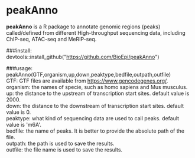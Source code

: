 # peakAnno

**peakAnno** is a R package to annotate genomic regions (peaks) called/defined from different High-throughput sequencing data, including ChIP-seq, ATAC-seq and MeRIP-seq. 

###install:  
devtools::install_github("https://github.com/BioEpi/peakAnno")

###usage:  
peakAnno(GTF,organism,up,down,peaktype,bedfile,outpath,outfile)  
GTF: GTF files are available from https://www.gencodegenes.org/.  
organism: the names of specie, such as homo sapiens and Mus musculus.  
up: the distance to the upstream of transcription start sites. default value is 2000.    
down: the distance to the downstream of transcription start sites. default value is 0.  
peaktype: what kind of sequencing data are used to call peaks.  default value is 'm6A'.  
bedfile: the name of peaks. It is better to provide the absolute path of the file.  
outpath: the path is used to save the results.  
outfile: the file name is used to save the results.  

